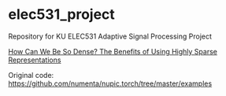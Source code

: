 # elec531_project
Repository for KU ELEC531 Adaptive Signal Processing Project

[How Can We Be So Dense? The Benefits of Using Highly Sparse Representations](https://arxiv.org/pdf/1903.11257.pdf)

Original code:
https://github.com/numenta/nupic.torch/tree/master/examples
